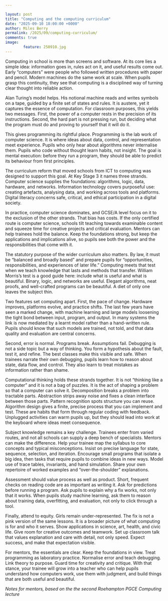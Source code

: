 ```yaml
---  

layout: post  
title: "Computing and the computing curriculum"  
date: "2025-09-10 18:00:00 +0000"
author: Miles Berry
permalink: /2025/09/computing-curriculum/
comments: true
image:
        feature: 250910.jpg
---
```


Computing in school is more than screens and software. At its core lies a simple idea: information goes in, rules act on it, and useful results come out. Early “computers” were people who followed written procedures with paper and pencil. Modern machines do the same work at scale. When pupils grasp this continuity, they see that computing is a disciplined way of turning clear thought into reliable action.

Alan Turing’s model helps. His notional machine reads and writes symbols on a tape, guided by a finite set of states and rules. It is austere, yet it captures the essence of computation. For classroom purposes, this yields two messages. First, the power of a computer rests in the precision of its instructions. Second, the hard part is not pressing run, but deciding what the program must do and proving to yourself that it will do it.

This gives programming its rightful place. Programming is the lab work of computer science. It is where ideas about data, control, and representation meet experience. Pupils who only hear about algorithms never internalise them. Pupils who code without thought learn habits, not insight. The goal is mental execution: before they run a program, they should be able to predict its behaviour from first principles.

The curriculum reform that moved schools from ICT to computing was designed to support this goal. At Key Stage 3 it names three strands. Computer science supplies the foundations: algorithms, logic, data, hardware, and networks. Information technology covers purposeful use: creating artefacts, analysing data, and working across tools and platforms. Digital literacy concerns safe, critical, and ethical participation in a digital society.

In practice, computer science dominates, and GCSE/A level focus on it to the exclusion of the other strands. That bias has costs. If the only certified route is computer science, schools tilt teaching towards examinable content and squeeze time for creative projects and critical evaluation. Mentors can help trainees hold the balance. Keep the foundations strong, but keep the applications and implications alive, so pupils see both the power and the responsibilities that come with it.

The statutory purpose of the wider curriculum also matters. By law, it must be “balanced and broadly based” and prepare pupils for “opportunities, responsibilities, and experiences of later life.” Computing meets that test when we teach knowledge that lasts and methods that transfer. William Morris’s test is a good guide here: include what is useful and what is beautiful. Binary, logic, and networks are useful. Elegant algorithms, neat proofs, and well-crafted programs can be beautiful. A diet of only one leaves the subject thin.

Two features set computing apart. First, the pace of change. Hardware improves, platforms evolve, and practice shifts. The last few years have seen a marked change, with machine learning and large models loosening the tight bond between input, program, and output. In many systems the link is now mediated by a learnt model rather than a hand-written rule. Pupils should know that such models are trained, not told, and that data quality and evaluation are central concerns.

Second, error is normal. Programs break. Assumptions fail. Debugging is not a side topic but a way of thinking. You form a hypothesis about the fault, test it, and refine. The best classes make this visible and safe. When trainees narrate their own debugging, pupils learn how to reason about state, data flow, and control. They also learn to treat mistakes as information rather than shame.

Computational thinking holds these strands together. It is not “thinking like a computer” and it is not a bag of puzzles. It is the act of shaping a problem so that a computer can solve it. Decomposition breaks a problem into tractable parts. Abstraction strips away noise and fixes a clean interface between those parts. Pattern recog­nition spots structure you can reuse. Algorithm design gives a finite, precise process that you can implement and test. These are habits that form through regular coding with feedback. Unplugged activities can warm pupils up, but they should lead into work at the keyboard where ideas meet consequence.

Subject knowledge remains a key challenge. Trainees enter from varied routes, and not all schools can supply a deep bench of specialists. Mentors can make the difference. Help your trainee map the syllabus to core concepts and typical misconceptions. Insist on precise language for state, sequence, selection, and iteration. Encourage small programs that isolate a big idea, then tasks that require pupils to combine ideas in new ways. Model use of trace tables, invariants, and hand simulation. Share your own repertoire of worked examples and “over-the-shoulder” explanations.

Assessment should value process as well as product. Short, frequent checks on reading code are as important as writing it. Ask for predictions before running a program. Ask pupils to explain why a fix works, not only that it works. When pupils study machine learning, ask them to reason about training data, overfitting, and evaluation, not only to click through a tool.

Finally, attend to equity. Girls remain under-represented. The fix is not a pink version of the same lessons. It is a broader picture of what computing is for and who it serves. Show applications in science, art, health, and civic life. Give room for creative outcomes and teamwork. Set up classroom talk that values explanation and care with detail, not only speed. Expect success, and make that expectation visible.

For mentors, the essentials are clear. Keep the foundations in view. Treat programming as laboratory practice. Normalise error and teach debugging. Link theory to purpose. Guard time for creativity and critique. With that stance, your trainee will grow into a teacher who can help pupils understand how computers work, use them with judgment, and build things that are both useful and beautiful.

*Notes for mentors, based on the the second Roehampton PGCE Computing lecture*